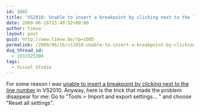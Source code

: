 ```yaml
---
id: 1085
title: 'VS2010: Unable to insert a breakpoint by clicking next to the line number'
date: 2009-06-16T15:49:52+00:00
author: timvw
layout: post
guid: http://www.timvw.be/?p=1085
permalink: /2009/06/16/vs2010-unable-to-insert-a-breakpoint-by-clicking-next-to-the-line-number/
dsq_thread_id:
  - 1933325300
tags:
  - Visual Studio
---
```

For some reason i was [unable to insert a breakpoint by clicking next to the line number](https://connect.microsoft.com/VisualStudio/feedback/ViewFeedback.aspx?FeedbackID=464203) in VS2010. Anyway, here is the trick that made the problem disappear for me: Go to "Tools > Import and export settings... " and choose "Reset all settings".
